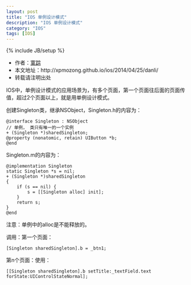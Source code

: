 ```yaml
---
layout: post
title: "IOS 单例设计模式"
description: "IOS 单例设计模式"
category: "IOS"
tags: [IOS]
---
```

{% include JB/setup %}

<ul>
    <li>作者：<a href="http://weibo.com/xpmozong" target="blank">寞踪</a></li>
    <li>本文地址：http://xpmozong.github.io/ios/2014/04/25/danli/</li>
    <li>转载请注明出处</li>
</ul>


IOS中，单例设计模式的应用场景为，有多个页面，第一个页面往后面的页面传值，超过2个页面以上，就是用单例设计模式。

创建Singleton类，继承NSObject，Singleton.h的内容为：

    @interface Singleton : NSObject
    // 单例， 类只有唯一的一个实例
    + (Singleton *)sharedSingleton;
    @property (nonatomic, retain) UIButton *b;
    @end


Singleton.m的内容为：
    
    @implementation Singleton
    static Singleton *s = nil;
    + (Singleton *)sharedSingleton
    {
        if (s == nil) {
            s = [[Singleton alloc] init];
        }
        return s;
    }
    @end


注意：单例中的alloc是不能释放的。

调用：第一个页面：
    
    [Singleton sharedSingleton].b = _btn1;


第n个页面：使用：

    [[Singleton sharedSingleton].b setTitle:_textField.text forState:UIControlStateNormal];










